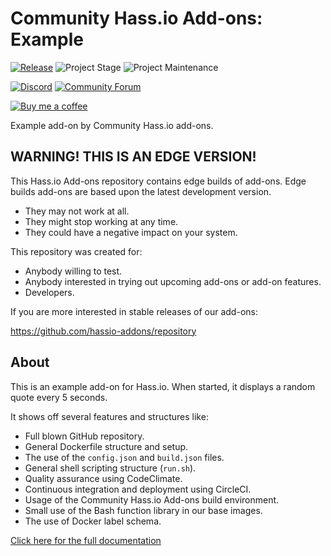 # Community Hass.io Add-ons: Example

[![Release][release-shield]][release]
![Project Stage][project-stage-shield]
![Project Maintenance][maintenance-shield]

[![Discord][discord-shield]][discord]
[![Community Forum][forum-shield]][forum]

[![Buy me a coffee][buymeacoffee-shield]][buymeacoffee]

Example add-on by Community Hass.io add-ons.

## WARNING! THIS IS AN EDGE VERSION!

This Hass.io Add-ons repository contains edge builds of add-ons. Edge builds
add-ons are based upon the latest development version.

- They may not work at all.
- They might stop working at any time.
- They could have a negative impact on your system.

This repository was created for:

- Anybody willing to test.
- Anybody interested in trying out upcoming add-ons or add-on features.
- Developers.

If you are more interested in stable releases of our add-ons:

<https://github.com/hassio-addons/repository>

## About

This is an example add-on for Hass.io. When started, it displays a
random quote every 5 seconds.

It shows off several features and structures like:

- Full blown GitHub repository.
- General Dockerfile structure and setup.
- The use of the `config.json` and `build.json` files.
- General shell scripting structure (`run.sh`).
- Quality assurance using CodeClimate.
- Continuous integration and deployment using CircleCI.
- Usage of the Community Hass.io Add-ons build environment.
- Small use of the Bash function library in our base images.
- The use of Docker label schema.

[Click here for the full documentation][docs]

[project-stage-shield]: https://img.shields.io/badge/project%20stage-production%20ready-brightgreen.svg
[forum-shield]: https://img.shields.io/badge/community-forum-brightgreen.svg
[forum]: https://community.home-assistant.io?u=frenck
[discord-shield]: https://img.shields.io/discord/330944238910963714.svg
[discord]: https://discord.gg/c5DvZ4e
[maintenance-shield]: https://img.shields.io/maintenance/yes/2018.svg
[release-shield]: https://img.shields.io/badge/version-8dc7c6e-blue.svg
[release]: https://github.com/hassio-addons/addon-example/tree/8dc7c6e
[docs]: https://github.com/hassio-addons/addon-example/blob/8dc7c6e/README.md
[buymeacoffee-shield]: https://www.buymeacoffee.com/assets/img/guidelines/download-assets-sm-2.svg
[buymeacoffee]: https://www.buymeacoffee.com/frenck